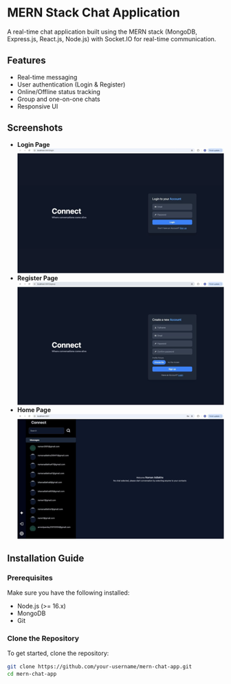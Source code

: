 # MERN Stack Chat Application

A real-time chat application built using the MERN stack (MongoDB, Express.js, React.js, Node.js) with Socket.IO for real-time communication.

## Features
- Real-time messaging
- User authentication (Login & Register)
- Online/Offline status tracking
- Group and one-on-one chats
- Responsive UI

## Screenshots
- **Login Page**
  ![image alt](https://github.com/anmoldtuece/chatapp-latest/blob/main/WhatsApp%20Image%202025-02-08%20at%2019.27.06_664b602d.jpg?raw=true)
- **Register Page**
  ![image alt](https://github.com/anmoldtuece/chatapp-latest/blob/main/WhatsApp%20Image%202025-02-08%20at%2019.27.06_9bbb16c5.jpg?raw=true)
- **Home Page**
  ![image alt](https://github.com/anmoldtuece/chatapp-latest/blob/main/WhatsApp%20Image%202025-02-08%20at%2019.27.07_bfeab30c.jpg?raw=true)
## Installation Guide

### Prerequisites
Make sure you have the following installed:
- Node.js (>= 16.x)
- MongoDB
- Git

### Clone the Repository
To get started, clone the repository:
```bash
git clone https://github.com/your-username/mern-chat-app.git
cd mern-chat-app
